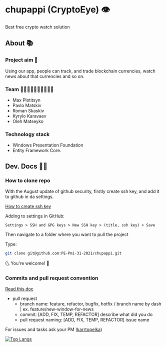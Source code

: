 # chupappi (CryptoEye) 👁
Best free crypto watch solution

## About 📚

### Project aim 🎯
Using our app, people can track, and trade blockchain currencies, watch news about that currencies and so on.

### Team 👨‍🎓🕵️‍♂️👨‍🎨🦸‍♂️🧙‍♂️
- Max Plotitsyn
- Pavlo Matskiv
- Roman Skaskiv
- Kyrylo Karavaev
- Oleh Matseyko

### Technology stack
- Windows Presentation Foundation
- Entity Framework Core.

## Dev. Docs 👨‍💻

### How to clone repo

With the August update of github security, firstly create ssh key, and add it to
github in da settings.

[How to create ssh key](https://support.atlassian.com/bitbucket-cloud/docs/set-up-an-ssh-key/)

Adding to settings in GitHub:
```
Settings > SSH and GPG keys > New SSH key > (title, ssh key) + Save
```

Then navigate to a folder where you want to pull the project

Type: 
```bash
git clone git@github.com:PE-Pmi-31-2021/chupappi.git
```

🌜 You're welcome! 🌛

### Commits and pull request convention

[Read this doc](https://namingconvention.org/git/)

- pull request
	- branch name: feature, refactor, bugfix, hotfix /  branch name by dash | ex. feature/new-window-for-news
	- commit: [ADD, FIX, TEMP, REFACTOR] describe what did you do
	- pull request naming: [ADD, FIX, TEMP, REFACTOR] issue name

For issues and tasks ask your PM ([karrtopelka](https://github.com/karrtopelka))

[![Top Langs](https://github-readme-stats.vercel.app/api/pin/?username=PE-Pmi-31-2021&repo=chupappi)](https://github.com/anuraghazra/github-readme-stats)
